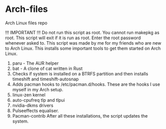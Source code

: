 # Arch-files
Arch Linux files repo

!!! IMPORTANT !!!
Do not run this script as root. You cannot run makepkg as root. This script will exit if it is run as root. 
Enter the root password whenever asked to.
This script was made by me for my friends who are new to Arch Linux. This installs some important tools to get them started on Arch Linux.
  1. paru - The AUR helper 
  2. bat - A clone of cat written in Rust
  3. Checks if system is installed on a BTRFS partition and then installs timeshift and timeshift-autosnap
  4. Adds pacman hooks to /etc/pacman.d/hooks. These are the hooks I use myself in my Arch setup.
  5. linux-zen kernel 
  6. auto-cpufreq tlp and tlpui 
  7. nvidia-dkms drivers
  8. Pulseeffects equaliser.
  9. Pacman-contrib
After all these installations, the script updates the system.

